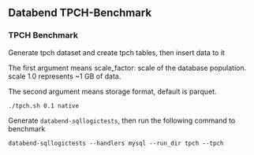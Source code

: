 ## Databend TPCH-Benchmark

### TPCH Benchmark

Generate tpch dataset and create tpch tables, then insert data to it

The first argument means scale_factor: scale of the database population. scale 1.0 represents ~1 GB of data.

The second argument means storage format, default is parquet.
```shell
./tpch.sh 0.1 native
```

Generate `databend-sqllogictests`, then run the following command to benchmark
```shell
databend-sqllogictests --handlers mysql --run_dir tpch --tpch
```
